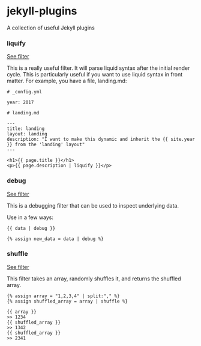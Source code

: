 # jekyll-plugins
A collection of useful Jekyll plugins


### liquify

[See filter](plugins/liquify.rb)

This is a really useful filter. It will parse liquid syntax after the initial render cycle. This is particularly useful if you want to use liquid syntax in front matter. For example, you have a file, landing.md:

```
# _config.yml

year: 2017
```

```
# landing.md

---
title: landing
layout: landing
description: "I want to make this dynamic and inherit the {{ site.year }} from the 'landing' layout"
---

<h1>{{ page.title }}</h1>
<p>{{ page.description | liquify }}</p>
```

### debug
[See filter](plugins/debug.rb)

This is a debugging filter that can be used to inspect underlying data. 

Use in a few ways:
```
{{ data | debug }}

{% assign new_data = data | debug %}
```

### shuffle
[See filter](plugins/shuffle.rb)

This filter takes an array, randomly shuffles it, and returns the shuffled array. 

```
{% assign array = "1,2,3,4" | split:"," %}
{% assign shuffled_array = array | shuffle %}

{{ array }} 
>> 1234
{{ shuffled_array }}
>> 1342
{{ shuffled_array }}
>> 2341
```
